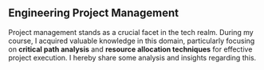 ## Engineering Project Management

Project management stands as a crucial facet in the tech realm. During my course, I acquired valuable knowledge in this domain, particularly focusing on **critical path analysis** and **resource allocation techniques** for effective project execution.
I hereby share some analysis and insights regarding this.





